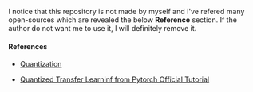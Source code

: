 I notice that this repository is not made by myself and I've refered many open-sources which are revealed the below **Reference** section. If the author do not want me to use it, I will definitely remove it. 

#### References

* [Quantization](https://pytorch.org/docs/stable/quantization.html)

* [Quantized Transfer Learninf from Pytorch Official Tutorial](https://pytorch.org/tutorials/intermediate/quantized_transfer_learning_tutorial.html)

